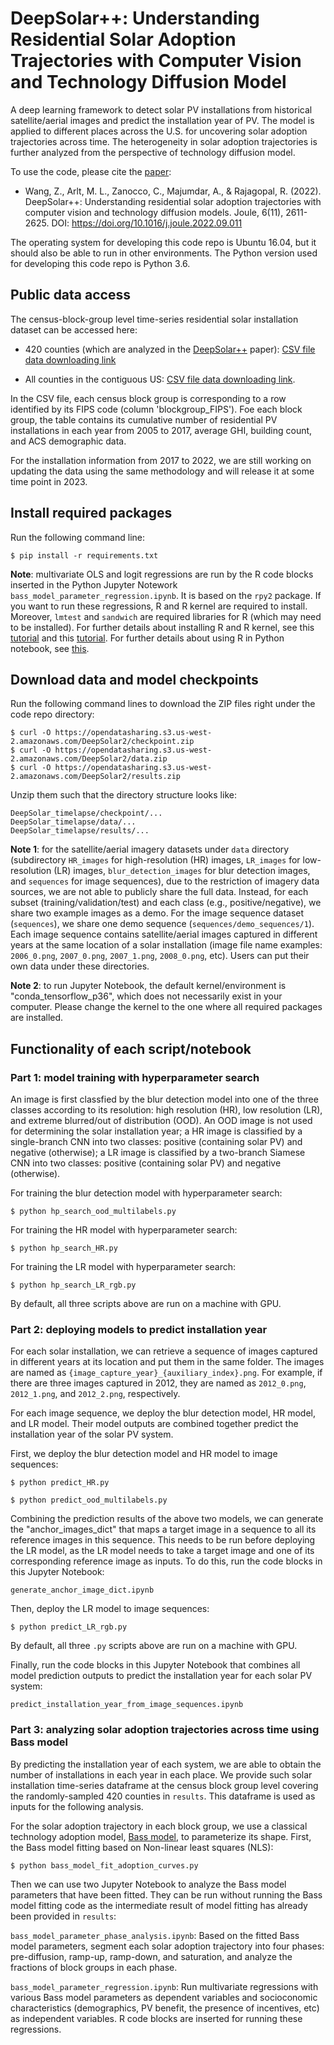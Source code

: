 # DeepSolar++: Understanding Residential Solar Adoption Trajectories with Computer Vision and Technology Diffusion Model

A deep learning framework to detect solar PV installations from historical satellite/aerial images and predict the installation year of PV. The model is applied to different places across the U.S. for uncovering solar adoption trajectories across time. The heterogeneity in solar adoption trajectories is further analyzed from the perspective of technology diffusion model.

To use the code, please cite the [paper](https://www.cell.com/joule/pdf/S2542-4351(22)00477-9.pdf):

* Wang, Z., Arlt, M. L., Zanocco, C., Majumdar, A., & Rajagopal, R. (2022). DeepSolar++: Understanding residential solar adoption trajectories with computer vision and technology diffusion models. Joule, 6(11), 2611-2625. DOI: https://doi.org/10.1016/j.joule.2022.09.011

The operating system for developing this code repo is Ubuntu 16.04, but it should also be able to run in other environments. The Python version used for developing this code repo is Python 3.6.

## Public data access

The census-block-group level time-series residential solar installation dataset can be accessed here:

* 420 counties (which are analyzed in the [DeepSolar++](https://www.cell.com/joule/pdf/S2542-4351(22)00477-9.pdf) paper): [CSV file data downloading link](https://opendatasharing.s3.us-west-2.amazonaws.com/DeepSolar2/data/residential_solar_installations_panel_data_420counties.csv)

* All counties in the contiguous US: [CSV file data downloading link](https://opendatasharing.s3.us-west-2.amazonaws.com/DeepSolar2/data/residential_solar_installations_panel_data_contiguous_US.csv).

In the CSV file, each census block group is corresponding to a row identified by its FIPS code (column 'blockgroup_FIPS'). Foe each block group, the table contains its cumulative number of residential PV installations in each year from 2005 to 2017, average GHI, building count, and ACS demographic data.

For the installation information from 2017 to 2022, we are still working on updating the data using the same methodology and will release it at some time point in 2023. 

## Install required packages

Run the following command line:

```
$ pip install -r requirements.txt
```

**Note**: multivariate OLS and logit regressions are run by the R code blocks inserted in the Python Jupyter Notework `bass_model_parameter_regression.ipynb`. It is based on the `rpy2` package. If you want to run these regressions, R and R kernel are required to install. Moreover, `lmtest` and `sandwich` are required libraries for R (which may need to be installed). 
For further details about installing R and R kernel, see this [tutorial](https://linuxize.com/post/how-to-install-r-on-ubuntu-20-04/) and this [tutorial](https://datatofish.com/r-jupyter-notebook/). For further details about using R in Python notebook, see [this](https://stackoverflow.com/questions/39008069/r-and-python-in-one-jupyter-notebook).

## Download data and model checkpoints

Run the following command lines to download the ZIP files right under the code repo directory:

```
$ curl -O https://opendatasharing.s3.us-west-2.amazonaws.com/DeepSolar2/checkpoint.zip
$ curl -O https://opendatasharing.s3.us-west-2.amazonaws.com/DeepSolar2/data.zip
$ curl -O https://opendatasharing.s3.us-west-2.amazonaws.com/DeepSolar2/results.zip
```

Unzip them such that the directory structure looks like:

```
DeepSolar_timelapse/checkpoint/...
DeepSolar_timelapse/data/...
DeepSolar_timelapse/results/...
```

**Note 1**: for the satellite/aerial imagery datasets under `data` directory (subdirectory `HR_images` for high-resolution (HR) images, `LR_images` for low-resolution (LR) images,  `blur_detection_images` for blur detection images, and `sequences` for image sequences), due to the restriction of imagery data sources, we are not able to publicly share the full data. Instead, for each subset (training/validation/test) and each class (e.g., positive/negative), we share two example images as a demo. For the image sequence dataset (`sequences`), we share one demo sequence (`sequences/demo_sequences/1`). Each image sequence contains satellite/aerial images captured in different years at the same location of a solar installation (image file name examples: `2006_0.png`, `2007_0.png`, `2007_1.png`, `2008_0.png`, etc). Users can put their own data under these directories.

**Note 2**: to run Jupyter Notebook, the default kernel/environment is "conda_tensorflow_p36", which does not necessarily exist in your computer. Please change the kernel to the one where all required packages are installed.

## Functionality of each script/notebook

### Part 1: model training with hyperparameter search

An image is first classfied by the blur detection model into one of the three classes according to its resolution: high resolution (HR), low resolution (LR), and extreme blurred/out of distribution (OOD). An OOD image is not used for determining the solar installation year; a HR image is classified by a single-branch CNN into two classes: positive (containing solar PV) and negative (otherwise); a LR image is classified by a two-branch Siamese CNN into two classes: positive (containing solar PV) and negative (otherwise). 

For training the blur detection model with hyperparameter search:
```
$ python hp_search_ood_multilabels.py
```
For training the HR model with hyperparameter search:
```
$ python hp_search_HR.py
```
For training the LR model with hyperparameter search:
```
$ python hp_search_LR_rgb.py
```

By default, all three scripts above are run on a machine with GPU.

### Part 2: deploying models to predict installation year

For each solar installation, we can retrieve a sequence of images captured in different years at its location and put them in the same folder. The images are named as `{image_capture_year}_{auxiliary_index}.png`. For example, if there are three images captured in 2012, they are named as `2012_0.png`, `2012_1.png`, and `2012_2.png`, respectively. 

For each image sequence, we deploy the blur detection model, HR model, and LR model. Their model outputs are combined together predict the installation year of the solar PV system.

First, we deploy the blur detection model and HR model to image sequences:
```
$ python predict_HR.py
```
```
$ python predict_ood_multilabels.py
```

Combining the prediction results of the above two models, we can generate the "anchor_images_dict" that maps a target image in a sequence to all its reference images in this sequence. This needs to be run before deploying the LR model, as the LR model needs to take a target image and one of its corresponding reference image as inputs. To do this, run the code blocks in this Jupyter Notebook:

```
generate_anchor_image_dict.ipynb
```

Then, deploy the LR model to image sequences:
```
$ python predict_LR_rgb.py
```

By default, all three `.py` scripts above are run on a machine with GPU.

Finally, run the code blocks in this Jupyter Notebook that combines all model prediction outputs to predict the installation year for each solar PV system:

```
predict_installation_year_from_image_sequences.ipynb
```

### Part 3: analyzing solar adoption trajectories across time using Bass model

By predicting the installation year of each system, we are able to obtain the number of installations in each year in each place. We provide such solar installation time-series dataframe at the census block group level covering the randomly-sampled 420 counties in ``results``. This dataframe is used as inputs for the following analysis. 

For the solar adoption trajectory in each block group, we use a classical technology adoption model, [Bass model](https://pubsonline.informs.org/doi/abs/10.1287/mnsc.15.5.215?casa_token=PXhDNyJRVhgAAAAA:ZbFnu9tpKcAJoUDE6JlpMyWvaaa0hyXeuFA2Edbg8EORBlPTUVHBWShq6c1yuA5SBaPBRyLCW1Q), to parameterize its shape. First, the Bass model fitting based on Non-linear least squares (NLS):

```
$ python bass_model_fit_adoption_curves.py
```

Then we can use two Jupyter Notebook to analyze the Bass model parameters that have been fitted. They can be run without running the Bass model fitting code as the intermediate result of model fitting has already been provided in `results`:

`bass_model_parameter_phase_analysis.ipynb`: Based on the fitted Bass model parameters, segment each solar adoption trajectory into four phases: pre-diffusion, ramp-up, ramp-down, and saturation, and analyze the fractions of block groups in each phase.

`bass_model_parameter_regression.ipynb`: Run multivariate regressions with various Bass model parameters as dependent variables and socioconomic characteristics (demographics, PV benefit, the presence of incentives, etc) as independent variables. R code blocks are inserted for running these regressions.

